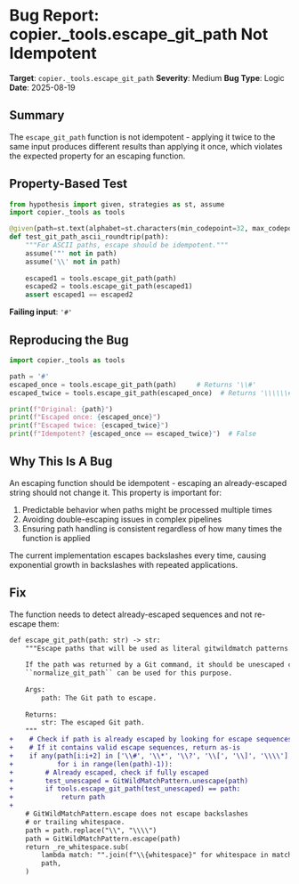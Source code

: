 # Bug Report: copier._tools.escape_git_path Not Idempotent

**Target**: `copier._tools.escape_git_path`
**Severity**: Medium
**Bug Type**: Logic
**Date**: 2025-08-19

## Summary

The `escape_git_path` function is not idempotent - applying it twice to the same input produces different results than applying it once, which violates the expected property for an escaping function.

## Property-Based Test

```python
from hypothesis import given, strategies as st, assume
import copier._tools as tools

@given(path=st.text(alphabet=st.characters(min_codepoint=32, max_codepoint=126), min_size=1))
def test_git_path_ascii_roundtrip(path):
    """For ASCII paths, escape should be idempotent."""
    assume('"' not in path)
    assume('\\' not in path)
    
    escaped1 = tools.escape_git_path(path)
    escaped2 = tools.escape_git_path(escaped1)
    assert escaped1 == escaped2
```

**Failing input**: `'#'`

## Reproducing the Bug

```python
import copier._tools as tools

path = '#'
escaped_once = tools.escape_git_path(path)     # Returns '\\#'
escaped_twice = tools.escape_git_path(escaped_once)  # Returns '\\\\\\#'

print(f"Original: {path}")
print(f"Escaped once: {escaped_once}")
print(f"Escaped twice: {escaped_twice}")
print(f"Idempotent? {escaped_once == escaped_twice}")  # False
```

## Why This Is A Bug

An escaping function should be idempotent - escaping an already-escaped string should not change it. This property is important for:
1. Predictable behavior when paths might be processed multiple times
2. Avoiding double-escaping issues in complex pipelines
3. Ensuring path handling is consistent regardless of how many times the function is applied

The current implementation escapes backslashes every time, causing exponential growth in backslashes with repeated applications.

## Fix

The function needs to detect already-escaped sequences and not re-escape them:

```diff
def escape_git_path(path: str) -> str:
    """Escape paths that will be used as literal gitwildmatch patterns.
    
    If the path was returned by a Git command, it should be unescaped completely.
    ``normalize_git_path`` can be used for this purpose.
    
    Args:
        path: The Git path to escape.
    
    Returns:
        str: The escaped Git path.
    """
+    # Check if path is already escaped by looking for escape sequences
+    # If it contains valid escape sequences, return as-is
+    if any(path[i:i+2] in ['\\#', '\\*', '\\?', '\\[', '\\]', '\\\\'] 
+           for i in range(len(path)-1)):
+        # Already escaped, check if fully escaped
+        test_unescaped = GitWildMatchPattern.unescape(path) 
+        if tools.escape_git_path(test_unescaped) == path:
+            return path
+    
    # GitWildMatchPattern.escape does not escape backslashes
    # or trailing whitespace.
    path = path.replace("\\", "\\\\")
    path = GitWildMatchPattern.escape(path)
    return _re_whitespace.sub(
        lambda match: "".join(f"\\{whitespace}" for whitespace in match.group()),
        path,
    )
```